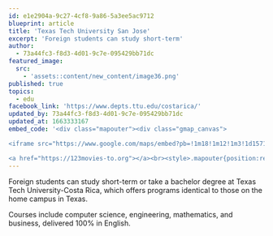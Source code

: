 ```yaml
---
id: e1e2904a-9c27-4cf8-9a86-5a3ee5ac9712
blueprint: article
title: 'Texas Tech University San Jose'
excerpt: 'Foreign students can study short-term'
author:
  - 73a44fc3-f8d3-4d01-9c7e-095429bb71dc
featured_image:
  src:
    - 'assets::content/new_content/image36.png'
published: true
topics:
  - edu
facebook_link: 'https://www.depts.ttu.edu/costarica/'
updated_by: 73a44fc3-f8d3-4d01-9c7e-095429bb71dc
updated_at: 1663333167
embed_code: '<div class="mapouter"><div class="gmap_canvas">

<iframe src="https://www.google.com/maps/embed?pb=!1m18!1m12!1m3!1d15719.86610918921!2d-84.15163871610234!3d9.936743086868482!2m3!1f0!2f0!3f0!3m2!1i1024!2i768!4f13.1!3m3!1m2!1s0x8fa0fcacd4255531%3A0xba45c763940b760!2sTexas%20Tech%20University%20-Costa%20Rica%E2%84%A2!5e0!3m2!1ses!2sus!4v1663955342920!5m2!1ses!2sus" width="400" height="300" style="border:0;" allowfullscreen="" loading="lazy" referrerpolicy="no-referrer-when-downgrade"></iframe>

<a href="https://123movies-to.org"></a><br><style>.mapouter{position:relative;text-align:right;height:500px;width:1200px;}</style><style>.gmap_canvas {overflow:hidden;background:none!important;height:500px;width:1200px;}</style></div></div>'
---
```

Foreign students can study short-term or take a bachelor degree at Texas Tech University-Costa Rica, which offers programs identical to those on the home campus in Texas.

Courses include computer science, engineering, mathematics, and business, delivered 100% in English.